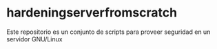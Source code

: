 hardeningserverfromscratch
==========================

Este repositorio es un conjunto de scripts para proveer seguridad en un servidor GNU/Linux
